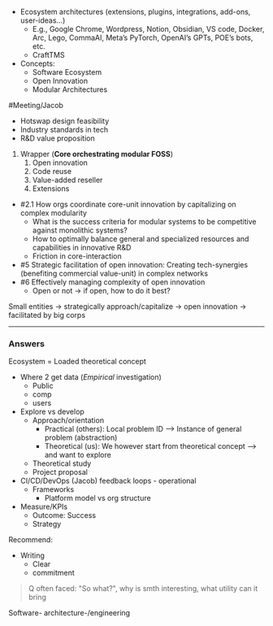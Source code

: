 
- Ecosystem architectures (extensions, plugins, integrations, add-ons, user-ideas…)
	- E.g., Google Chrome, Wordpress, Notion, Obsidian, VS code, Docker, Arc, Lego, CommaAI, Meta’s PyTorch, OpenAI’s GPTs, POE’s bots, etc. 
	- CraftTMS
- Concepts:
	- Software Ecosystem 
	- Open Innovation 
	- Modular Architectures

#Meeting/Jacob
- Hotswap design feasibility
- Industry standards in tech
- R&D value proposition

1. Wrapper (**Core orchestrating modular FOSS**)
	1. Open innovation
	2. Code reuse
	3. Value-added reseller
	4. Extensions

- #2.1 How orgs coordinate core-unit innovation by capitalizing on complex modularity
	- What is the success criteria for modular systems to be competitive against monolithic systems?
	- How to optimally balance general and specialized resources and capabilities in innovative R&D
	- Friction in core-interaction
- #5 Strategic facilitation of open innovation: Creating tech-synergies (benefiting commercial value-unit) in complex networks
- #6 Effectively managing complexity of open innovation
	- Open or not → if open, how to do it best?

Small entities → strategically approach/capitalize → open innovation → facilitated by big corps

---
### Answers
Ecosystem = Loaded theoretical concept
- Where 2 get data (*Empirical* investigation)
	- Public
	- comp
	- users
- Explore vs develop 
	- Approach/orientation
		- Practical (others): Local problem ID --> Instance of general problem (abstraction)
		- Theoretical (us): We however start from theoretical concept --> and want to explore
	- Theoretical study
	- Project proposal
- CI/CD/DevOps (Jacob) feedback loops - operational
	- Frameworks
		- Platform model vs org structure
- Measure/KPIs
	- Outcome: Success
	- Strategy

Recommend:
- Writing
	- Clear
	- commitment 

> Q often faced: "So what?", why is smth interesting, what utility can it bring

Software- architecture-/engineering
